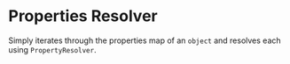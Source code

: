 # Properties Resolver

Simply iterates through the properties map of an `object` and resolves each using `PropertyResolver`.
